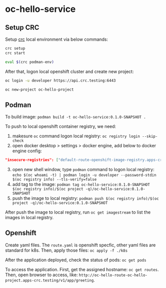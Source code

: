 # oc-hello-service

## Setup CRC

Setup [crc](https://github.com/crc-org/crc/) local environment via below commands:

```bash
crc setup
crc start

eval $(crc podman-env)
```

After that, logon local openshift cluster and create new project:

```bash
oc login -u developer https://api.crc.testing:6443

oc new-project oc-hello-project
```

## Podman

To build image: `podman build -t oc-hello-service:0.1.0-SNAPSHOT .`

To push to local openshift container registry, we need:

1. makesure `oc` command logon local registry: `oc registry login --skip-check`
2. open docker desktop > settings > docker engine, add below to docker engine config:

```json
"insecure-registries": ["default-route-openshift-image-registry.apps-crc.testing"]
```

3. open new shell window, type `podman` command to logon local registry: `echo $(oc whoami -t) | podman login -u developer --password-stdin $(oc registry info) --tls-verify=false`
4. add tag to the image: `podman tag oc-hello-service:0.1.0-SNAPSHOT $(oc registry info)/$(oc project -q)/oc-hello-service:0.1.0-SNAPSHOT`
5. push the image to local registry: `podman push $(oc registry info)/$(oc project -q)/oc-hello-service:0.1.0-SNAPSHOT`

After push the image to local registry, run `oc get imagestream` to list the images in local registry.

## Openshift

Create yaml files. The `route.yaml` is openshift specfic, other yaml files are standard for k8s. Then, apply those files: `oc apply -f ./k8s`

After the application deployed, check the status of pods: `oc get pods`

To access the application. First, get the assigned hostname: `oc get routes`. Then, open browser to access, like: `http://oc-hello-route-oc-hello-project.apps-crc.testing/v1/app/greeting`.
